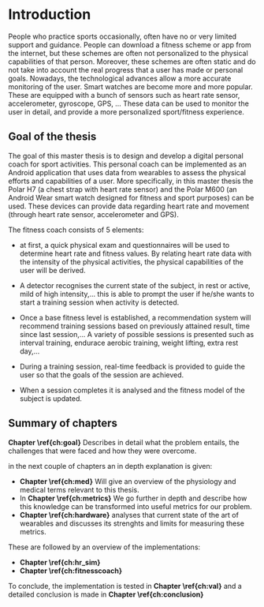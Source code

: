 # Introduction

People who practice sports occasionally, often have no or very limited support and guidance. People can download a fitness scheme or app from the internet, but these schemes are often not personalized to the physical capabilities of that person. Moreover, these schemes are often static and do not take into account the real progress that a user has made or personal goals. Nowadays, the technological advances allow a more accurate monitoring of the user. Smart watches are become more and more popular. These are equipped with a bunch of sensors such as heart rate sensor, accelerometer, gyroscope, GPS, … These data can be used to monitor the user in detail, and provide a more personalized sport/fitness experience.

## Goal of the thesis

The goal of this master thesis is to design and develop a digital personal coach for sport activities. This personal coach can be implemented as an Android application that uses data from wearables to assess the physical efforts and capabilities of a user. More specifically, in this master thesis the Polar H7 (a chest strap with heart rate sensor) and the Polar M600 (an Android Wear smart watch designed for fitness and sport purposes) can be used. These devices can provide data regarding heart rate and movement (through heart rate sensor, accelerometer and GPS).

The fitness coach consists of 5 elements:
 - at first, a quick physical exam and questionnaires will be used to determine heart rate and fitness values. By relating heart rate data with the intensity of the physical activities, the physical capabilities of the user will be derived.
 
 - A detector recognises the current state of the subject, in rest or active, mild of high intensity,... this is able to prompt the user if he/she wants to start a training session when activity is detected.

 - Once a base fitness level is established, a recommendation system will recommend training sessions based on previously attained result, time since last session,... A variety of possible sessions is presented such as interval training, endurace aerobic training, weight lifting, extra rest day,...

 - During a training session, real-time feedback is provided to guide the user so that the goals of the session are achieved.

 - When a session completes it is analysed and the fitness model of the subject is updated.

## Summary of chapters

**Chapter \ref{ch:goal}** Describes in detail what the problem entails, the challenges that were faced and how they were overcome.

in the next couple of chapters an in depth explanation is given:
 - **Chapter \ref{ch:med}** Will give an overview of the physiology and medical terms relevant to this thesis. 
 - In **Chapter \ref{ch:metrics}** We go further in depth and describe how this knowledge can be transformed into useful metrics for our problem. 
 - **Chapter \ref{ch:hardware}** analyses that current state of the art of wearables and discusses its strenghts and limits for measuring these metrics.

These are followed by an overview of the implementations:
 - **Chapter \ref{ch:hr_sim}** 
 - **Chapter \ref{ch:fitnesscoach}** 

To conclude, the implementation is tested in **Chapter \ref{ch:val}** and a detailed conclusion is made in **Chapter \ref{ch:conclusion}** 

